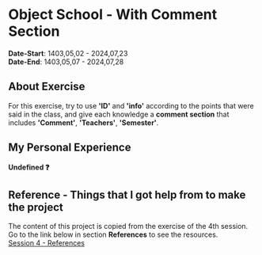 # Object School - With Comment Section
**Date-Start**: 1403,05,02 - 2024,07,23<br>
**Date-End**: 1403,05,07 - 2024,07,28<br>

## About Exercise
For this exercise, try to use **'ID'** and **'info'** according to the points that were said in the class, and give each knowledge a **comment section** that includes **'Comment'**, **'Teachers'**, **'Semester'**.

## My Personal Experience
**Undefined ❓**

## Reference - Things that I got help from to make the project
The content of this project is copied from the exercise of the 4th session. Go to the link below in section **References** to see the resources.<br>
[Session 4 - References](https://github.com/amirhossein-github/teacher-khateri/blob/main/courses/course-1/session-4/exercise/README.md#reference---things-that-i-got-help-from-to-make-the-project)